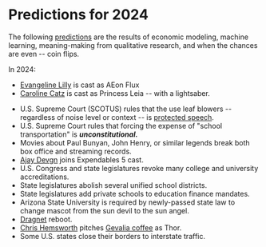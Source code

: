 # Predictions for 2024

The following [predictions](https://www.youtube.com/watch?v=lSPNQ82Sq4E) are the results of economic modeling, machine learning, meaning-making from qualitative research, and when the chances are even -- coin flips.

In 2024:
  
  * [Evangeline Lilly](https://twitter.com/evangelinelilly) is cast as AEon Flux
  * [Caroline Catz](https://twitter.com/catzcaroline) is cast as Princess Leia -- with a lightsaber.
  + U.S. Supreme Court (SCOTUS) rules that the use leaf blowers -- regardless of noise level or context -- is [protected speech](https://www.youtube.com/watch?v=V2f-MZ2HRHQ).
  + U.S. Supreme Court rules that forcing the expense of "school transportation" is ***unconstitutional.***
  + Movies about Paul Bunyan, John Henry, or similar legends break both box office and streaming records. 
  + [Ajay Devgn](https://twitter.com/ajaydevgn) joins Expendables 5 cast.
  + U.S. Congress and state legislatures revoke many college and university accreditations.
  + State legislatures abolish several unified school districts.
  + State legislatures add private schools to education finance mandates.
  + Arizona State University is required by newly-passed state law to change mascot from the sun devil to the sun angel.
  + [Dragnet](https://www.youtube.com/watch?v=Hj-qhIGTXdU) reboot.
  + [Chris Hemsworth](https://twitter.com/chrishemsworth) pitches [Gevalia coffee](https://www.youtube.com/watch?v=UmgPsiUvfq8) as Thor.
  + Some U.S. states close their borders to interstate traffic.
